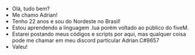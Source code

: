 - Olá, tudo bem?
- Me chamo Adrian!
- Tenho 22 anos e sou do Nordeste no Brasil!
- Estou aprendendo a linguagem .lua porém voltado ao público do fiveM.
- Estarei postando meus códigos e scripts por aqui, mas qualquer coisa pode me chamar em meu discord particular Adrian.C#8657
- Valeu!
